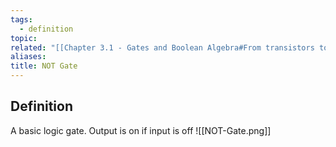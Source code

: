 ```yaml
---
tags:
  - definition
topic: 
related: "[[Chapter 3.1 - Gates and Boolean Algebra#From transistors to gates]]"
aliases:
title: NOT Gate
---
```

## Definition
A basic logic gate.
Output is on if input is off
![[NOT-Gate.png]]
